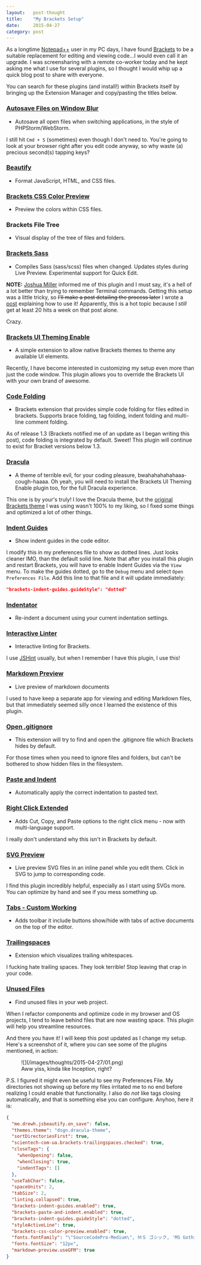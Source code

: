 ```yaml
---
layout:   post-thought
title:    "My Brackets Setup"
date:     2015-04-27
category: post
---
```


As a longtime [Notepad++](http://www.notepad-plus-plus.org) user in my PC days, I have found [Brackets](http://brackets.io) to be a suitable replacement for editing and viewing code...I would even call it an upgrade. I was screensharing with a remote co-worker today and he kept asking me what I use for several plugins, so I thought I would whip up a quick blog post to share with everyone.

You can search for these plugins (and install!) within Brackets itself by bringing up the Extension Manager and copy/pasting the titles below.



<div class="divider">
  <span class="divider__shape-01"></span>
  <span class="divider__shape-02"></span>
  <span class="divider__shape-03"></span>
  <span class="divider__shape-04"></span>
</div>



### [Autosave Files on Window Blur](https://github.com/martypenner/brackets-autosave-files-on-window-blur)
* Autosave all open files when switching applications, in the style of PHPStorm/WebStorm.

I still hit `Cmd + S` (sometimes) even though I don't need to. You're going to look at your browser right after you edit code anyway, so why waste (a) precious second(s) tapping keys?



### [Beautify](https://github.com/drewhamlett/brackets-beautify)
* Format JavaScript, HTML, and CSS files.



### [Brackets CSS Color Preview](https://github.com/cmgddd/Brackets-css-color-preview)
* Preview the colors within CSS files.



### Brackets File Tree
* Visual display of the tree of files and folders.



### [Brackets Sass](https://github.com/jasonsanjose/brackets-sass)
* Compiles Sass (sass/scss) files when changed. Updates styles during Live Preview. Experimental support for Quick Edit.

<!--/ ad /-->

**NOTE:** [Joshua Miller](https://twitter.com/Josh_AM) informed me of this plugin and I must say, it's a hell of a lot better than trying to remember Terminal commands. Getting this setup was a little tricky, so ~~I'll make a post detailing the process later~~ I wrote a [post](/thoughts/post/how-to-use-brackets-sass) explaining how to use it! Apparently, this is a hot topic because I *still* get at least 20 hits a week on that post alone.

Crazy.



### [Brackets UI Theming Enable](https://github.com/notasz/brackets-uitheming)
* A simple extension to allow native Brackets themes to theme any available UI elements.

Recently, I have become interested in customizing my setup even more than just the code window. This plugin allows you to override the Brackets UI with your own brand of awesome.



### [Code Folding](https://github.com/thehogfather/brackets-code-folding)
* Brackets extension that provides simple code folding for files edited in brackets. Supports brace folding, tag folding, indent folding and multi-line comment folding.

As of release 1.3 (Brackets notified me of an update as I began writing this post), code folding is integrated by default. Sweet! This plugin will continue to exist for Bracket versions below 1.3.



### [Dracula](https://github.com/NetOperatorWibby/DraculaBrackets)
* A theme of terrible evil, for your coding pleasure, bwahahahahahaaa-cough-haaaa. Oh yeah, you will need to install the Brackets UI Theming Enable plugin too, for the full Dracula experience.

This one is by your's truly! I love the Dracula theme, but the [original Brackets theme](https://github.com/Jacse/themes-for-brackets) I was using wasn't 100% to my liking, so I fixed some things and optimized a lot of other things.



### [Indent Guides](https://github.com/lkcampbell/brackets-indent-guides)
* Show indent guides in the code editor.

I modify this in my preferences file to show as dotted lines. Just looks cleaner IMO, than the default solid line. Note that after you install this plugin and restart Brackets, you will have to enable Indent Guides via the `View` menu. To make the guides dotted, go to the `Debug` menu and select `Open Preferences File`. Add this line to that file and it will update immediately:

```json
"brackets-indent-guides.guideStyle": "dotted"
```



### [Indentator](https://github.com/ahuth/brackets-indentator)
* Re-indent a document using your current indentation settings.



### [Interactive Linter](https://github.com/MiguelCastillo/Brackets-InteractiveLinter)
* Interactive linting for Brackets.

I use [JSHint](http://jshint.com) usually, but when I remember I have this plugin, I use this!



### [Markdown Preview](https://github.com/gruehle/MarkdownPreview)
* Live preview of markdown documents

I used to have keep a separate app for viewing and editing Markdown files, but that immediately seemed silly once I learned the existence of this plugin.



### [Open .gitignore](https://github.com/danielmahon/brackets-opengitignore)
* This extension will try to find and open the .gitignore file which Brackets hides by default.

For those times when you need to ignore files and folders, but can't be bothered to show hidden files in the filesystem.



### [Paste and Indent](https://github.com/ahuth/brackets-paste-and-indent)
* Automatically apply the correct indentation to pasted text.



### [Right Click Extended](https://github.com/jbardnz/RightClickExtended)
* Adds Cut, Copy, and Paste options to the right click menu - now with multi-language support.

I really don't understand why this isn't in Brackets by default.



### [SVG Preview](https://github.com/peterflynn/svg-preview)
* Live preview SVG files in an inline panel while you edit them. Click in SVG to jump to corresponding code.

I find this plugin incredibly helpful, especially as I start using SVGs more. You can optimize by hand and see if you mess something up.



### [Tabs - Custom Working](https://github.com/DH3ALEJANDRO/custom-work-for-brackets)
* Adds toolbar it include buttons show/hide with tabs of active documents on the top of the editor.



### [Trailingspaces](https://github.com/scientech-com-ua/brackets-trailingspaces)
* Extension which visualizes trailing whitespaces.

I fucking hate trailing spaces. They look terrible! Stop leaving that crap in your code.



### [Unused Files](https://github.com/Dammmien/brackets-unused-files)
* Find unused files in your web project.

When I refactor components and optimize code in my browser and OS projects, I tend to leave behind files that are now wasting space. This plugin will help you streamline resources.



<div class="divider">
  <span class="divider__shape-01"></span>
  <span class="divider__shape-02"></span>
  <span class="divider__shape-03"></span>
  <span class="divider__shape-04"></span>
</div>



And there you have it! I will keep this post updated as I change my setup. Here's a screenshot of it, where you can see some of the plugins mentioned, in action:

<figure>
  ![](/images/thoughts/2015-04-27/01.png)
  <figcaption>Aww yiss, kinda like Inception, right?</figcaption>
</figure>

P.S. I figured it might even be useful to see my Preferences File. My directories not showing up before my files irritated me to no end before realizing I could enable that functionality. I also do *not* like tags closing automatically, and that is something else you can configure. Anyhoo, here it is:

```json
{
  "me.drewh.jsbeautify.on_save": false,
  "themes.theme": "dsgn.dracula-theme",
  "sortDirectoriesFirst": true,
  "scientech-com-ua.brackets-trailingspaces.checked": true,
  "closeTags": {
    "whenOpening": false,
    "whenClosing": true,
    "indentTags": []
  },
  "useTabChar": false,
  "spaceUnits": 2,
  "tabSize": 2,
  "linting.collapsed": true,
  "brackets-indent-guides.enabled": true,
  "brackets-paste-and-indent.enabled": true,
  "brackets-indent-guides.guideStyle": "dotted",
  "styleActiveLine": true,
  "brackets-css-color-preview.enabled": true,
  "fonts.fontFamily": "\"SourceCodePro-Medium\", ＭＳ ゴシック, 'MS Gothic', monospace",
  "fonts.fontSize": "12px",
  "markdown-preview.useGFM": true
}
```